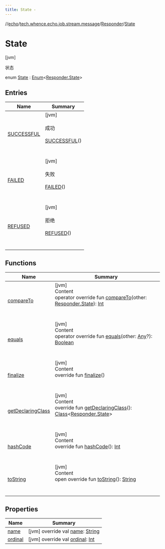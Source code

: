 ```yaml
---
title: State -
---
```

//[echo](../../../index.md)/[tech.whence.echo.job.stream.message](../../index.md)/[Responder](../index.md)/[State](index.md)



# State  
 [jvm] 

状态

enum [State](index.md) : [Enum](https://kotlinlang.org/api/latest/jvm/stdlib/kotlin/-enum/index.html)<[Responder.State](index.md)>    


## Entries  
  
|  Name|  Summary| 
|---|---|
| [SUCCESSFUL](-s-u-c-c-e-s-s-f-u-l/index.md)|  [jvm] <br><br>成功<br><br>[SUCCESSFUL](-s-u-c-c-e-s-s-f-u-l/index.md)()  <br>  <br>   <br>
| [FAILED](-f-a-i-l-e-d/index.md)|  [jvm] <br><br>失败<br><br>[FAILED](-f-a-i-l-e-d/index.md)()  <br>  <br>   <br>
| [REFUSED](-r-e-f-u-s-e-d/index.md)|  [jvm] <br><br>拒绝<br><br>[REFUSED](-r-e-f-u-s-e-d/index.md)()  <br>  <br>   <br>


## Functions  
  
|  Name|  Summary| 
|---|---|
| [compareTo](-r-e-f-u-s-e-d/index.md#kotlin/Enum/compareTo/#tech.whence.echo.job.stream.message.Responder.State/PointingToDeclaration/)| [jvm]  <br>Content  <br>operator override fun [compareTo](-r-e-f-u-s-e-d/index.md#kotlin/Enum/compareTo/#tech.whence.echo.job.stream.message.Responder.State/PointingToDeclaration/)(other: [Responder.State](index.md)): [Int](https://kotlinlang.org/api/latest/jvm/stdlib/kotlin/-int/index.html)  <br><br><br>
| [equals](../../../tech.whence.echo.webclient.response/-response-mocker/-purpose/-p-a-r-s-e-d/index.md#kotlin/Enum/equals/#kotlin.Any?/PointingToDeclaration/)| [jvm]  <br>Content  <br>operator override fun [equals](../../../tech.whence.echo.webclient.response/-response-mocker/-purpose/-p-a-r-s-e-d/index.md#kotlin/Enum/equals/#kotlin.Any?/PointingToDeclaration/)(other: [Any](https://kotlinlang.org/api/latest/jvm/stdlib/kotlin/-any/index.html)?): [Boolean](https://kotlinlang.org/api/latest/jvm/stdlib/kotlin/-boolean/index.html)  <br><br><br>
| [finalize](../../../tech.whence.echo.webclient.response/-response-mocker/-purpose/-p-a-r-s-e-d/index.md#kotlin/Enum/finalize/#/PointingToDeclaration/)| [jvm]  <br>Content  <br>override fun [finalize](../../../tech.whence.echo.webclient.response/-response-mocker/-purpose/-p-a-r-s-e-d/index.md#kotlin/Enum/finalize/#/PointingToDeclaration/)()  <br><br><br>
| [getDeclaringClass](../../../tech.whence.echo.webclient.response/-response-mocker/-purpose/-p-a-r-s-e-d/index.md#kotlin/Enum/getDeclaringClass/#/PointingToDeclaration/)| [jvm]  <br>Content  <br>override fun [getDeclaringClass](../../../tech.whence.echo.webclient.response/-response-mocker/-purpose/-p-a-r-s-e-d/index.md#kotlin/Enum/getDeclaringClass/#/PointingToDeclaration/)(): [Class](https://docs.oracle.com/javase/8/docs/api/java/lang/Class.html)<[Responder.State](index.md)>  <br><br><br>
| [hashCode](../../../tech.whence.echo.webclient.response/-response-mocker/-purpose/-p-a-r-s-e-d/index.md#kotlin/Enum/hashCode/#/PointingToDeclaration/)| [jvm]  <br>Content  <br>override fun [hashCode](../../../tech.whence.echo.webclient.response/-response-mocker/-purpose/-p-a-r-s-e-d/index.md#kotlin/Enum/hashCode/#/PointingToDeclaration/)(): [Int](https://kotlinlang.org/api/latest/jvm/stdlib/kotlin/-int/index.html)  <br><br><br>
| [toString](../../../tech.whence.echo.webclient.response/-response-mocker/-purpose/-p-a-r-s-e-d/index.md#kotlin/Enum/toString/#/PointingToDeclaration/)| [jvm]  <br>Content  <br>open override fun [toString](../../../tech.whence.echo.webclient.response/-response-mocker/-purpose/-p-a-r-s-e-d/index.md#kotlin/Enum/toString/#/PointingToDeclaration/)(): [String](https://kotlinlang.org/api/latest/jvm/stdlib/kotlin/-string/index.html)  <br><br><br>


## Properties  
  
|  Name|  Summary| 
|---|---|
| [name](index.md#tech.whence.echo.job.stream.message/Responder.State/name/#/PointingToDeclaration/)|  [jvm] override val [name](index.md#tech.whence.echo.job.stream.message/Responder.State/name/#/PointingToDeclaration/): [String](https://kotlinlang.org/api/latest/jvm/stdlib/kotlin/-string/index.html)   <br>
| [ordinal](index.md#tech.whence.echo.job.stream.message/Responder.State/ordinal/#/PointingToDeclaration/)|  [jvm] override val [ordinal](index.md#tech.whence.echo.job.stream.message/Responder.State/ordinal/#/PointingToDeclaration/): [Int](https://kotlinlang.org/api/latest/jvm/stdlib/kotlin/-int/index.html)   <br>

